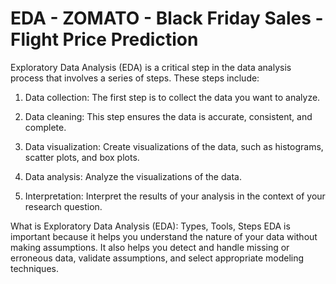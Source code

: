 # EDA - ZOMATO - Black Friday Sales - Flight Price Prediction 

Exploratory Data Analysis (EDA) is a critical step in the data analysis process that involves a series of steps. These steps include: 
 
1) Data collection: The first step is to collect the data you want to analyze. 
 
2) Data cleaning: This step ensures the data is accurate, consistent, and complete. 
 
3) Data visualization: Create visualizations of the data, such as histograms, scatter plots, and box plots. 
 
4) Data analysis: Analyze the visualizations of the data. 
 
5) Interpretation: Interpret the results of your analysis in the context of your research question. 
 
What is Exploratory Data Analysis (EDA): Types, Tools, Steps
EDA is important because it helps you understand the nature of your data without making assumptions. It also helps you detect and handle missing or erroneous data, validate assumptions, and select appropriate modeling techniques.
